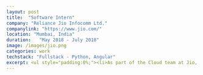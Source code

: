 ```yaml
---
layout: post
title:  "Software Intern"
company: "Reliance Jio Infocomm Ltd."
companylink: "https://www.jio.com/"
location: "Mumbai, India"
duration:   "May 2018 - July 2018"
image: /images/jio.png
categories: work
techstack: "Fullstack - Python, Angular"
excerpt: <ul style="padding:0%;"><li>As part of the Cloud team at Jio, developed the Launchpad platform for developers to manage virtual machine instances and deploy applications on Jio’s private cloud service. <li>Worked on the backend development using web frameworks like Tornado and frontend using Angular, along with containerization and orchestration of the application.</li><li>Simplified the developer experience through creation of 1-click virtual machine instances on the private cloud of the Jio Advanced Web Services (AWS).</li></ul>
---
```

